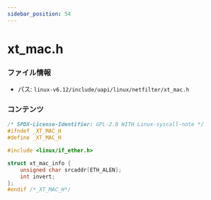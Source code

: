 ```yaml
---
sidebar_position: 54
---
```

# xt_mac.h

### ファイル情報

- パス: `linux-v6.12/include/uapi/linux/netfilter/xt_mac.h`

### コンテンツ

```h
/* SPDX-License-Identifier: GPL-2.0 WITH Linux-syscall-note */
#ifndef _XT_MAC_H
#define _XT_MAC_H

#include <linux/if_ether.h>

struct xt_mac_info {
    unsigned char srcaddr[ETH_ALEN];
    int invert;
};
#endif /*_XT_MAC_H*/

```
